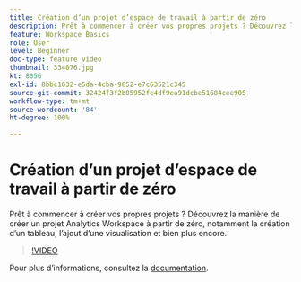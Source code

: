```yaml
---
title: Création dʼun projet d’espace de travail à partir de zéro
description: Prêt à commencer à créer vos propres projets ? Découvrez la manière de créer un projet Analytics Workspace à partir de zéro, notamment la création dʼun tableau, lʼajout dʼune visualisation et bien plus encore.
feature: Workspace Basics
role: User
level: Beginner
doc-type: feature video
thumbnail: 334076.jpg
kt: 8056
exl-id: 8bbc1632-e5da-4cba-9852-e7c63521c345
source-git-commit: 32424f3f2b05952fe4df9ea91dcbe51684cee905
workflow-type: tm+mt
source-wordcount: '84'
ht-degree: 100%

---
```


# Création dʼun projet d’espace de travail à partir de zéro

Prêt à commencer à créer vos propres projets ? Découvrez la manière de créer un projet Analytics Workspace à partir de zéro, notamment la création dʼun tableau, lʼajout dʼune visualisation et bien plus encore.

>[!VIDEO](https://video.tv.adobe.com/v/334076/?quality=12&learn=on)

Pour plus dʼinformations, consultez la [documentation](https://experienceleague.adobe.com/docs/analytics/analyze/analysis-workspace/home.html?lang=fr).
